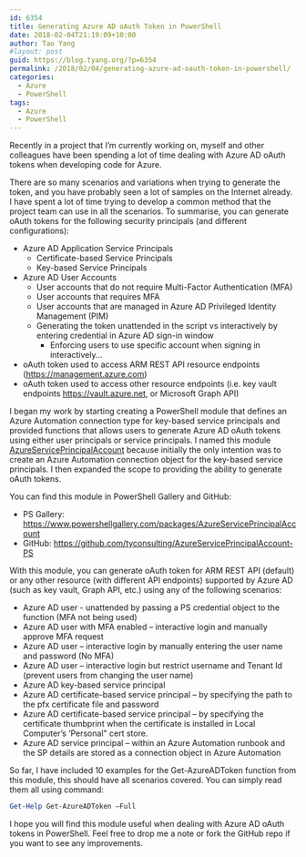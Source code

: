 ```yaml
---
id: 6354
title: Generating Azure AD oAuth Token in PowerShell
date: 2018-02-04T21:19:09+10:00
author: Tao Yang
#layout: post
guid: https://blog.tyang.org/?p=6354
permalink: /2018/02/04/generating-azure-ad-oauth-token-in-powershell/
categories:
  - Azure
  - PowerShell
tags:
  - Azure
  - PowerShell
---
```

Recently in a project that I’m currently working on, myself and other colleagues have been spending a lot of time dealing with Azure AD oAuth tokens when developing code for Azure.

There are so many scenarios and variations when trying to generate the token, and you have probably seen a lot of samples on the Internet already. I have spent a lot of time trying to develop a common method that the project team can use in all the scenarios. To summarise, you can generate oAuth tokens for the following security principals (and different configurations):

* Azure AD Application Service Principals
  * Certificate-based Service Principals
  * Key-based Service Principals
* Azure AD User Accounts
  * User accounts that do not require Multi-Factor Authentication (MFA)
  * User accounts that requires MFA
  * User accounts that are managed in Azure AD Privileged Identity Management (PIM)
  * Generating the token unattended in the script vs interactively by entering credential in Azure AD sign-in window
    * Enforcing users to use specific account when signing in interactively…
* oAuth token used to access ARM REST API resource endpoints (<a href="https://management.azure.com">https://management.azure.com</a>)
* oAuth token used to access other resource endpoints (i.e. key vault endpoints <a href="https://vault.azure.net">https://vault.azure.net</a>, or Microsoft Graph API)

I began my work by starting creating a PowerShell module that defines an Azure Automation connection type for key-based service principals and provided functions that allows users to generate Azure AD oAuth tokens using either user principals or service principals. I named this module <a href="https://github.com/tyconsulting/AzureServicePrincipalAccount-PS" target="_blank" rel="noopener">AzureServicePrincipalAccount</a> because initially the only intention was to create an Azure Automation connection object for the key-based service principals. I then expanded the scope to providing the ability to generate oAuth tokens.

You can find this module in PowerShell Gallery and GitHub:

* PS Gallery: <a title="https://www.powershellgallery.com/packages/AzureServicePrincipalAccount" href="https://www.powershellgallery.com/packages/AzureServicePrincipalAccount">https://www.powershellgallery.com/packages/AzureServicePrincipalAccount</a>
* GitHub: <a title="https://github.com/tyconsulting/AzureServicePrincipalAccount-PS" href="https://github.com/tyconsulting/AzureServicePrincipalAccount-PS">https://github.com/tyconsulting/AzureServicePrincipalAccount-PS</a>

With this module, you can generate oAuth token for ARM REST API (default) or any other resource (with different API endpoints) supported by Azure AD (such as key vault, Graph API, etc.) using any of the following scenarios:

* Azure AD user - unattended by passing a PS credential object to the function (MFA not being used)
* Azure AD user with MFA enabled – interactive login and manually approve MFA request
* Azure AD user – interactive login by manually entering the user name and password (No MFA)
* Azure AD user – interactive login but restrict username and Tenant Id (prevent users from changing the user name)
* Azure AD key-based service principal
* Azure AD certificate-based service principal – by specifying the path to the pfx certificate file and password
* Azure AD certificate-based service principal – by specifying the certificate thumbprint when the certificate is installed in Local Computer’s ‘Personal" cert store.
* Azure AD service principal – within an Azure Automation runbook and the SP details are stored as a connection object in Azure Automation

So far, I have included 10 examples for the Get-AzureADToken function from this module, this should have all scenarios covered. You can simply read them all using command:

```powershell
Get-Help Get-AzureADToken –Full
```
I hope you will find this module useful when dealing with Azure AD oAuth tokens in PowerShell. Feel free to drop me a note or fork the GitHub repo if you want to see any improvements.